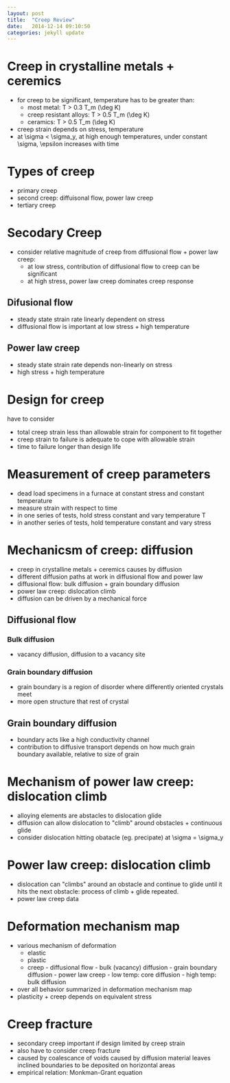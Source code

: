 ```yaml
---
layout: post
title:  "Creep Review"
date:   2014-12-14 09:10:50
categories: jekyll update
---
```

# Creep in crystalline metals + ceremics
- for creep to be significant, temperature has to be greater than:
   + most metal: T > 0.3 T_m (\deg K)
   + creep resistant alloys: T > 0.5 T_m (\deg K)
   + ceramics: T > 0.5 T_m (\deg K)
- creep strain depends on stress, temperature
- at \sigma < \sigma_y, at high enough temperatures, under constant
  \sigma, \epsilon increases with time


# Types of creep
- primary creep
- second creep: diffuisonal flow, power law creep
- tertiary creep

# Secodary Creep
- consider relative magnitude of creep from diffusional flow + power
law creep:
  + at low stress, contribution of diffusional flow to creep can be
    significant
  + at high stress, power law creep dominates creep response
## Difusional flow
- steady state strain rate linearly dependent on stress
- diffusional flow is important at low stress + high temperature

## Power law creep
- steady state strain rate depends non-linearly on stress
- high stress + high temperature

# Design for creep
have to consider
- total creep strain less than allowable strain for component to fit
  together
- creep strain to failure is adequate to cope with allowable strain
- time to failure longer than design life

# Measurement of creep parameters
- dead load specimens in a furnace at constant stress and constant
  temperature
- measure strain with respect to time
- in one series of tests, hold stress constant and vary temperature T
- in another series of tests, hold temperature constant and vary
  stress

# Mechanicsm of creep: diffusion
- creep in crystalline metals + ceremics causes by diffusion
- different diffusion paths at work in diffusional flow and power law
- diffusional flow: bulk diffusion + grain boundary diffusion
- power law creep: dislocation climb
- diffusion can be driven by a mechanical force

## Diffusional flow

### Bulk diffusion
- vacancy diffusion, diffusion to a vacancy site

### Grain boundary diffusion
- grain boundary is a region of disorder where differently oriented
  crystals meet
- more open structure that rest of crystal

## Grain boundary diffusion
- boundary acts like a high conductivity channel
- contribution to diffusive transport depends on how much grain
  boundary available, relative to size of grain
  


# Mechanism of power law creep: dislocation climb
- alloying elements are abstacles to dislocation glide
- diffusion can allow dislocation to "climb" around obstacles +
  continuous glide
 - consider dislocation hitting obatacle (eg. precipate) at \sigma = \sigma_y

# Power law creep: dislocation climb
- dislocation can "climbs" around an obstacle and continue to glide
until it hits the next obstacle: process of climb + glide repeated.
- power law creep data
# Deformation mechanism map
- various mechanism of deformation
  + elastic
  + plastic
  + creep - diffusional flow - bulk (vacancy) diffusion
                             - grain boundary diffusion
          - power law creep  - low temp: core diffusion
                             - high temp: bulk diffusion
- over all behavior summarized in deformation mechanism map
- plasticity + creep depends on equivalent stress

# Creep fracture
- secondary creep important if design limited by creep strain
- also have to consider creep fracture
- caused by coalescance of voids caused by diffusion material leaves
  inclined boundaries to be deposited on horizontal areas
- empirical relation: Monkman-Grant equation
